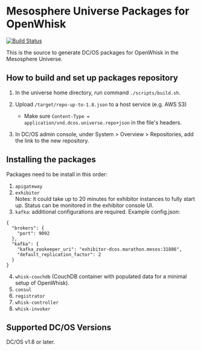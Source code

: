 # Mesosphere Universe Packages for OpenWhisk

[![Build Status](https://travis-ci.org/openwhisk/openwhisk-devtools.svg?branch=master)](https://travis-ci.org/openwhisk/openwhisk-devtools)

This is the source to generate DC/OS packages for OpenWhisk in the Mesosphere Universe.


## How to build and set up packages repository

1. In the universe home directory, run command `./scripts/build.sh`.

2. Upload `/target/repo-up-to-1.8.json` to a host service (e.g. AWS S3)

    * Make sure `Content-Type = application/vnd.dcos.universe.repo+json` in the file's headers.

3. In DC/OS admin console, under System > Overview > Repositories, add the link to the new repository.

## Installing the packages

Packages need to be install in this order:  

1. `apigateway`
2. `exhibitor`  
Notes: it could take up to 20 minutes for exhibitor instances to fully start up. Status can be monitored in the exhibitor console UI.
3. `kafka`: additional configurations are required. Example config.json:   

```
{
  "brokers": {
    "port": 9092
  },
  "kafka": {
    "kafka_zookeeper_uri": "exhibitor-dcos.marathon.mesos:31886",
    "default_replication_factor": 2
  }
}
```

4. `whisk-couchdb` (CouchDB container with populated data for a minimal setup of OpenWhisk).
5. `consul`
6. `registrator`
7. `whisk-controller`
8. `whisk-invoker`

## Supported DC/OS Versions

DC/OS v1.8 or later.
